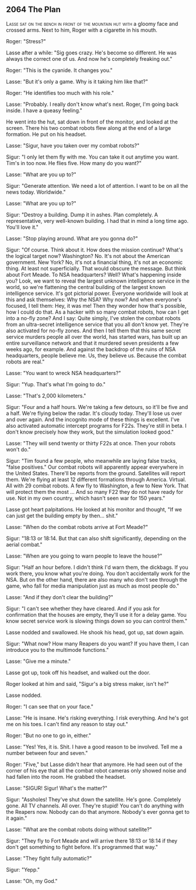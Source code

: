 
## **2064** The Plan

<span style="font-variant:small-caps;">Lasse sat on the bench in front of the mountain hut with </span> a gloomy face and crossed arms.
Next to him, Roger with a cigarette in his mouth.

Roger: "Stress?"

Lasse after a while: "Sig goes crazy.
He's become so different.
He was always the correct one of us.
And now he's completely freaking out."

Roger: "This is the cyanide.
It changes you."

Lasse: "But it's only a game.
Why is it taking him like that?"

Roger: "He identifies too much with his role."

Lasse: "Probably.
I really don't know what's next.
Roger, I'm going back inside.
I have a queasy feeling."

He went into the hut, sat down in front of the monitor, and looked at the screen.
There his two combat robots flew along at the end of a large formation.
He put on his headset.

Lasse: "Sigur, have you taken over my combat robots?"

Sigur: "I only let them fly with me.
You can take it out anytime you want.
Tim's in too now.
He flies five.
How many do you want?"

Lasse: "What are you up to?"

Sigur: "Generate attention.
We need a lot of attention.
I want to be on all the news today.
Worldwide."

Lasse: "What are you up to?"

Sigur: "Destroy a building.
Dump it in ashes.
Plan completely.
A representative, very well-known building.
I had that in mind a long time ago.
You'll love it."

Lasse: "Stop playing around.
What are you gonna do?"

Sigur: "Of course.
Think about it.
How does the mission continue?
What's the logical target now?
Washington?
No.
It's not about the American government.
New York?
No, it's not a financial thing, it's not an economic thing.
At least not superficially.
That would obscure the message.
But think about Fort Meade.
To NSA headquarters?
Well?
What's happening inside you?
Look, we want to reveal the largest unknown intelligence service in the world, so we're flattening the central building of the largest known intelligence service.
It's got pictorial power.
Everyone worldwide will look at this and ask themselves: Why the NSA?
Why now?
And when everyone's focused, I tell them: Hey, it was me!
Then they wonder how that's possible, how I could do that.
As a hacker with so many combat robots, how can I get into a no-fly zone?
And I say:
Quite simply, I've stolen the combat robots from an ultra-secret intelligence service that you all don't know yet.
They're also activated for no-fly zones.
And then I tell them that this same secret service murders people all over the world, has started wars, has built up an entire surveillance network and that it murdered seven presidents a few weeks ago, for example.
And against the backdrop of the ruins of NSA headquarters, people believe me.
Us, they believe us.
Because the combat robots are real."

Lasse: "You want to wreck NSA headquarters?"

Sigur: "Yup.
That's what I'm going to do."

Lasse: "That's 2,000 kilometers."

Sigur: "Four and a half hours.
We're taking a few detours, so it'll be five and a half.
We're flying below the radar.
It's cloudy today.
They'll lose us over and over again.
And the incognito mode of these things is excellent.
I've also activated automatic intercept programs for F22s.
They're still in beta.
I don't know precisely how they work, but the simulation looked good."

Lasse: "They will send twenty or thirty F22s at once.
Then your robots won't do."

Sigur: "Tim found a few people, who meanwhile are laying false tracks, "false positives."
Our combat robots will apparently appear everywhere in the United States.
There'll be reports from the ground.
Satellites will report them.
We're flying at least 12 different formations through America.
Virtual.
All with 29 combat robots.
A few fly to Washington, a few to New York.
That will protect them the most ... And so many F22 they do not have ready for use.
Not in my own country, which hasn't seen war for 150 years."

Lasse got heart palpitations.
He looked at his monitor and thought, "If we can just get the building empty by then... shit."

Lasse: "When do the combat robots arrive at Fort Meade?"

Sigur: "18:13 or 18:14.
But that can also shift significantly, depending on the aerial combat."

Lasse: "When are you going to warn people to leave the house?"

Sigur: "Half an hour before.
I didn't think I'd warn them, the dickbags.
If you work there, you know what you're doing.
You don't accidentally work for the NSA.
But on the other hand, there are also many who don't see through the game, who fall for media manipulation just as much as most people do."

Lasse: "And if they don't clear the building?"

Sigur: "I can't see whether they have cleared.
And if you ask for confirmation that the houses are empty, they'll use it for a delay game.
You know secret service work is slowing things down so you can control them."

Lasse nodded and swallowed.
He shook his head, got up, sat down again.

Sigur: "What now?
How many Reapers do you want?
If you have them, I can introduce you to the multimode functions."

Lasse: "Give me a minute."

Lasse got up, took off his headset, and walked out the door.

Roger looked at him and said, "Sigur's a big stress maker, isn't he?"

Lasse nodded.

Roger: "I can see that on your face."

Lasse: "He is insane.
He's risking everything.
I risk everything.
And he's got me on his toes.
I can't find any reason to stay out."

Roger: "But no one to go in, either."

Lasse: "Yes!
Yes, it is.
Shit.
I have a good reason to be involved.
Tell me a number between four and seven."

Roger: "Five," but Lasse didn't hear that anymore.
He had seen out of the corner of his eye that all the combat robot cameras only showed noise and had fallen into the room.
He grabbed the headset.

Lasse: "SIGUR!
Sigur!
What's the matter?"

Sigur: "Assholes!
They've shut down the satellite.
He's gone.
Completely gone.
All TV channels.
All over.
They're stupid!
You can't do anything with the Reapers now.
Nobody can do that anymore.
Nobody's ever gonna get to it again."

Lasse: "What are the combat robots doing without satellite?"

Sigur: "They fly to Fort Meade and will arrive there 18:13 or 18:14 if they don't get something to fight before.
It's programmed that way."

Lasse: "They fight fully automatic?"

Sigur: "Yepp."

Lasse: "Oh, my God."

